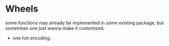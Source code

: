 # Wheels
some functions may already be implemented in some existing package, but sometimes one just wanna make it customized.

- one hot encoding: 
